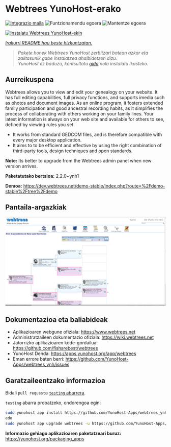 <!--
Ohart ongi: README hau automatikoki sortu da <https://github.com/YunoHost/apps/tree/master/tools/readme_generator>ri esker
EZ editatu eskuz.
-->

# Webtrees YunoHost-erako

[![Integrazio maila](https://apps.yunohost.org/badge/integration/webtrees)](https://ci-apps.yunohost.org/ci/apps/webtrees/)
![Funtzionamendu egoera](https://apps.yunohost.org/badge/state/webtrees)
![Mantentze egoera](https://apps.yunohost.org/badge/maintained/webtrees)

[![Instalatu Webtrees YunoHost-ekin](https://install-app.yunohost.org/install-with-yunohost.svg)](https://install-app.yunohost.org/?app=webtrees)

*[Irakurri README hau beste hizkuntzatan.](./ALL_README.md)*

> *Pakete honek Webtrees YunoHost zerbitzari batean azkar eta zailtasunik gabe instalatzea ahalbidetzen dizu.*  
> *YunoHost ez baduzu, kontsultatu [gida](https://yunohost.org/install) nola instalatu ikasteko.*

## Aurreikuspena

Webtrees allows you to view and edit your genealogy on your website. It has full editing capabilities, full privacy functions, and supports imedia such as photos and document images. As an online program, it fosters extended family participation and good ancestral recording habits, as it simplifies the process of collaborating with others working on your family lines. Your latest information is always on your web site and available for others to see, defined by viewing rules you set.

- It works from standard GEDCOM files, and is therefore compatible with every major desktop application.
- It aims to to be efficient and effective by using the right combination of third-party tools, design techniques and open standards.

**Note:** Its better to upgrade from the Webtrees admin panel when new version arrives.


**Paketatutako bertsioa:** 2.2.0~ynh1

**Demoa:** <https://dev.webtrees.net/demo-stable/index.php?route=%2Fdemo-stable%2Ftree%2Fdemo>

## Pantaila-argazkiak

![Webtrees(r)en pantaila-argazkia](./doc/screenshots/1200px-Webtrees.png)

## Dokumentazioa eta baliabideak

- Aplikazioaren webgune ofiziala: <https://www.webtrees.net>
- Administratzaileen dokumentazio ofiziala: <https://wiki.webtrees.net>
- Jatorrizko aplikazioaren kode-gordailua: <https://github.com/fisharebest/webtrees>
- YunoHost Denda: <https://apps.yunohost.org/app/webtrees>
- Eman errore baten berri: <https://github.com/YunoHost-Apps/webtrees_ynh/issues>

## Garatzaileentzako informazioa

Bidali `pull request`a [`testing` abarrera](https://github.com/YunoHost-Apps/webtrees_ynh/tree/testing).

`testing` abarra probatzeko, ondorengoa egin:

```bash
sudo yunohost app install https://github.com/YunoHost-Apps/webtrees_ynh/tree/testing --debug
edo
sudo yunohost app upgrade webtrees -u https://github.com/YunoHost-Apps/webtrees_ynh/tree/testing --debug
```

**Informazio gehiago aplikazioaren paketatzeari buruz:** <https://yunohost.org/packaging_apps>
